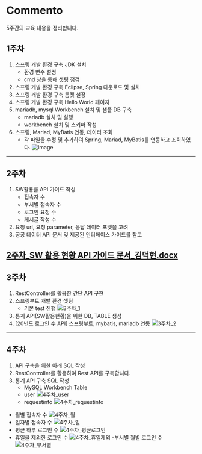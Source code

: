 # Commento 
5주간의 교육 내용을 정리합니다.

## 1주차
1. 스프링 개발 환경 구축 JDK 설치
    - 환경 변수 설정
    - cmd 창을 통해 셋팅 점검  
2. 스프링 개발 환경 구축 Eclipse, Spring 다운로드 및 설치
3. 스프링 개발 환경 구축 톰캣 설정
4. 스프링 개발 환경 구축 Hello World 페이지
5. mariadb, mysql Workbench 설치 및 샘플 DB 구축
    - mariadb 설치 및 실행
    - workbench 설치 및 스키마 작성
6. 스프링, Mariad, MyBatis 연동, 데이터 조회
    - 각 파일을 수정 및 추가하여 Spring, Mariad, MyBatis를 연동하고 조회하였다.
![image](https://user-images.githubusercontent.com/77236420/105247169-afb5c480-5bb7-11eb-9804-38b1a1df281c.png)
------
## 2주차
1. SW활용률 API 가이드 작성
    - 접속자 수
    - 부서별 접속자 수
    - 로그인 요청 수
    - 게시글 작성 수
2. 요청 url, 요청 parameter, 응답 데이터 포맷을 고려
3. 공공 데이터 API 문서 및 제공된 인터페이스 가이드를 참고

[2주차_SW 활용 현황 API 가이드 문서_김덕현.docx](https://github.com/DEOKHYEONKIM/Spring/files/5845595/2._SW.API._.docx)
------
## 3주차
1. RestController를 활용한 간단 API 구현
2. 스프링부트 개발 환경 셋팅
    - 기본 test 진행
![3주차_1](https://user-images.githubusercontent.com/77236420/106096045-25053480-6178-11eb-9cdc-0de5c9fa738c.PNG)
3. 통계 API(SW활용현황)을 위한 DB, TABLE 생성
4. [20년도 로그인 수 API] 스프링부트, mybatis, mariadb 연동
![3주차_2](https://user-images.githubusercontent.com/77236420/106096074-31898d00-6178-11eb-929c-ad23830896e3.PNG)

------
## 4주차
1. API 구축을 위한 아래 SQL 작성
2. RestController를 활용하여 Rest API를 구축합니다.
3. 통계 API 구축 SQL 작성
    - MySQL Workbench Table
    - user
![4주차_user](https://user-images.githubusercontent.com/77236420/106891207-bf8fe580-672d-11eb-8d9d-a215e35ee822.PNG)
    - requestinfo
![4주차_requestinfo](https://user-images.githubusercontent.com/77236420/106891215-c0c11280-672d-11eb-8eb3-a2941a729dde.PNG)
- 월별 접속자 수
![4주차_월](https://user-images.githubusercontent.com/77236420/106891236-c6b6f380-672d-11eb-80e2-40ba17f00009.PNG)
- 일자별 접속자 수
![4주차_일](https://user-images.githubusercontent.com/77236420/106891241-c7e82080-672d-11eb-9801-66265c368c7a.PNG)
- 평균 하루 로그인 수
![4주차_평균로그인](https://user-images.githubusercontent.com/77236420/106891249-c9b1e400-672d-11eb-8e7d-052f64843f4a.PNG)
- 휴일을 제외한 로그인 수
![4주차_휴일제외](https://user-images.githubusercontent.com/77236420/106891258-cb7ba780-672d-11eb-8fe1-1c4d50d60796.PNG)
-부서별 월별 로그인 수
![4주차_부서별](https://user-images.githubusercontent.com/77236420/106891230-c4ed3000-672d-11eb-8a08-e2d794e0df92.PNG)
